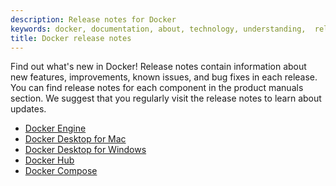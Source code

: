 ```yaml
---
description: Release notes for Docker
keywords: docker, documentation, about, technology, understanding,  release
title: Docker release notes
---
```


Find out what's new in Docker! Release notes contain information about new
features, improvements, known issues, and bug fixes in each release. You can
find release notes for each component in the product manuals section. We suggest
that you regularly visit the release notes to learn about updates.

- [Docker Engine](/engine/release-notes/)
- [Docker Desktop for Mac](/docker-for-mac/release-notes/)
- [Docker Desktop for Windows](/docker-for-windows/release-notes/)
- [Docker Hub](/docker-hub/release-notes/)
- [Docker Compose](/compose/release-notes/)
